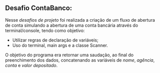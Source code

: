 ## Desafio ContaBanco:

Nesse *desafios de projeto* foi realizada a criação de um fluxo de abertura de conta simulando a abertura de uma conta bancária através do terminal/console, tendo como objetivo:

- Utilizar regras de declaração de variáveis;
- Uso do terminal, main args e a classe Scanner.

O objetivo do programa era retornar uma saudação, ao final do preenchimento dos dados, concatenando as variáveis de *nome*, *agência*, *conta* e *valor depositado*.